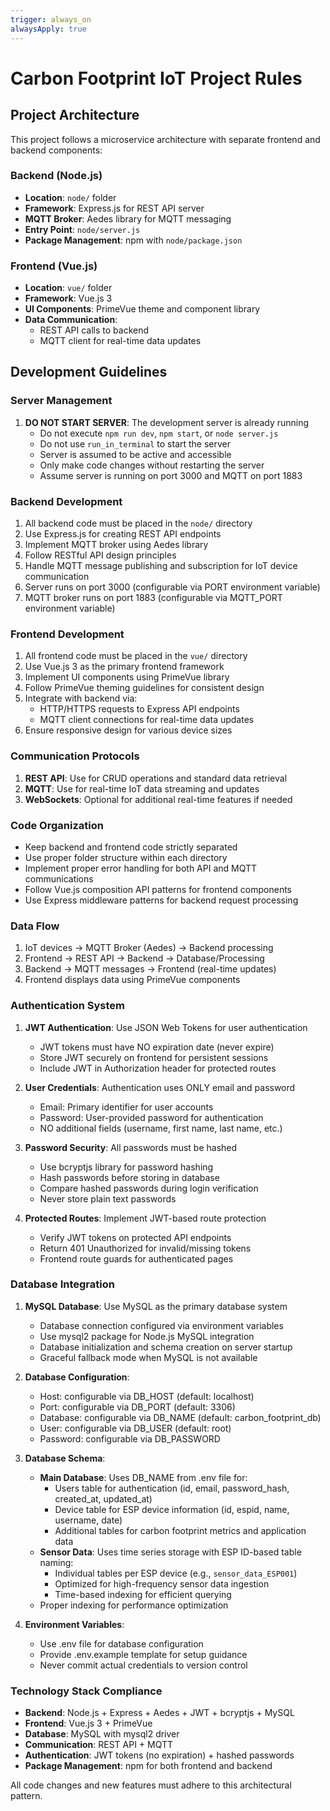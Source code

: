 ```yaml
---
trigger: always_on
alwaysApply: true
---
```

# Carbon Footprint IoT Project Rules

## Project Architecture

This project follows a microservice architecture with separate frontend and backend components:

### Backend (Node.js)
- **Location**: `node/` folder
- **Framework**: Express.js for REST API server
- **MQTT Broker**: Aedes library for MQTT messaging
- **Entry Point**: `node/server.js`
- **Package Management**: npm with `node/package.json`

### Frontend (Vue.js)
- **Location**: `vue/` folder
- **Framework**: Vue.js 3
- **UI Components**: PrimeVue theme and component library
- **Data Communication**: 
  - REST API calls to backend
  - MQTT client for real-time data updates

## Development Guidelines

### Server Management
1. **DO NOT START SERVER**: The development server is already running
   - Do not execute `npm run dev`, `npm start`, or `node server.js`
   - Do not use `run_in_terminal` to start the server
   - Server is assumed to be active and accessible
   - Only make code changes without restarting the server
   - Assume server is running on port 3000 and MQTT on port 1883

### Backend Development
1. All backend code must be placed in the `node/` directory
2. Use Express.js for creating REST API endpoints
3. Implement MQTT broker using Aedes library
4. Follow RESTful API design principles
5. Handle MQTT message publishing and subscription for IoT device communication
6. Server runs on port 3000 (configurable via PORT environment variable)
7. MQTT broker runs on port 1883 (configurable via MQTT_PORT environment variable)

### Frontend Development
1. All frontend code must be placed in the `vue/` directory
2. Use Vue.js 3 as the primary frontend framework
3. Implement UI components using PrimeVue library
4. Follow PrimeVue theming guidelines for consistent design
5. Integrate with backend via:
   - HTTP/HTTPS requests to Express API endpoints
   - MQTT client connections for real-time data updates
6. Ensure responsive design for various device sizes

### Communication Protocols
1. **REST API**: Use for CRUD operations and standard data retrieval
2. **MQTT**: Use for real-time IoT data streaming and updates
3. **WebSockets**: Optional for additional real-time features if needed

### Code Organization
- Keep backend and frontend code strictly separated
- Use proper folder structure within each directory
- Implement proper error handling for both API and MQTT communications
- Follow Vue.js composition API patterns for frontend components
- Use Express middleware patterns for backend request processing

### Data Flow
1. IoT devices → MQTT Broker (Aedes) → Backend processing
2. Frontend → REST API → Backend → Database/Processing
3. Backend → MQTT messages → Frontend (real-time updates)
4. Frontend displays data using PrimeVue components

### Authentication System
1. **JWT Authentication**: Use JSON Web Tokens for user authentication
   - JWT tokens must have NO expiration date (never expire)
   - Store JWT securely on frontend for persistent sessions
   - Include JWT in Authorization header for protected routes

2. **User Credentials**: Authentication uses ONLY email and password
   - Email: Primary identifier for user accounts
   - Password: User-provided password for authentication
   - NO additional fields (username, first name, last name, etc.)

3. **Password Security**: All passwords must be hashed
   - Use bcryptjs library for password hashing
   - Hash passwords before storing in database
   - Compare hashed passwords during login verification
   - Never store plain text passwords

4. **Protected Routes**: Implement JWT-based route protection
   - Verify JWT tokens on protected API endpoints
   - Return 401 Unauthorized for invalid/missing tokens
   - Frontend route guards for authenticated pages

### Database Integration
1. **MySQL Database**: Use MySQL as the primary database system
   - Database connection configured via environment variables
   - Use mysql2 package for Node.js MySQL integration
   - Database initialization and schema creation on server startup
   - Graceful fallback mode when MySQL is not available

2. **Database Configuration**:
   - Host: configurable via DB_HOST (default: localhost)
   - Port: configurable via DB_PORT (default: 3306)
   - Database: configurable via DB_NAME (default: carbon_footprint_db)
   - User: configurable via DB_USER (default: root)
   - Password: configurable via DB_PASSWORD

3. **Database Schema**:
   - **Main Database**: Uses DB_NAME from .env file for:
     - Users table for authentication (id, email, password_hash, created_at, updated_at)
     - Device table for ESP device information (id, espid, name, username, date)
     - Additional tables for carbon footprint metrics and application data
   - **Sensor Data**: Uses time series storage with ESP ID-based table naming:
     - Individual tables per ESP device (e.g., `sensor_data_ESP001`)
     - Optimized for high-frequency sensor data ingestion
     - Time-based indexing for efficient querying
   - Proper indexing for performance optimization

4. **Environment Variables**:
   - Use .env file for database configuration
   - Provide .env.example template for setup guidance
   - Never commit actual credentials to version control

### Technology Stack Compliance
- **Backend**: Node.js + Express + Aedes + JWT + bcryptjs + MySQL
- **Frontend**: Vue.js 3 + PrimeVue
- **Database**: MySQL with mysql2 driver
- **Communication**: REST API + MQTT
- **Authentication**: JWT tokens (no expiration) + hashed passwords
- **Package Management**: npm for both frontend and backend

All code changes and new features must adhere to this architectural pattern.